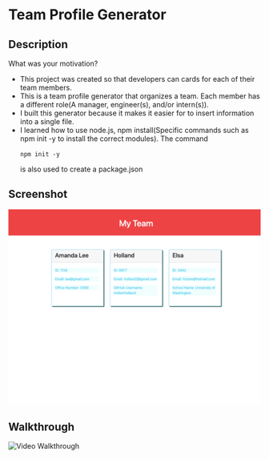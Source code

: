# Team Profile Generator

## Description

What was your motivation?
- This project was created so that developers can cards for each of their team members.
- This is a team profile generator that organizes a team. Each member has a different role(A manager, engineer(s), and/or intern(s)).
- I built this generator because it makes it easier for to insert information into a single file.
- I learned how to use node.js, npm install(Specific commands such as npm init -y to install the correct modules).
  The command 
  ```
  npm init -y
  ```
  is also used to create a package.json



## Screenshot
![Screenshot of generated HTML](dist/images/screenshot-team-profile-generator.html.png)

## Walkthrough
![Video Walkthrough](https://drive.google.com/file/d/13dZiSVUEENgoHh99Hb8IEMCnsqOapcDU/view)